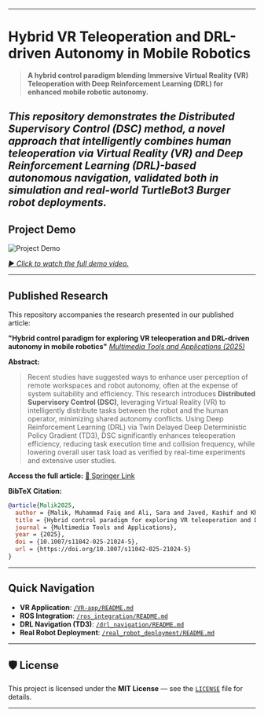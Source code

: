 
---

# **Hybrid VR Teleoperation and DRL-driven Autonomy in Mobile Robotics**

> **A hybrid control paradigm blending Immersive Virtual Reality (VR) Teleoperation with Deep Reinforcement Learning (DRL) for enhanced mobile robotic autonomy.**

***This repository demonstrates the **Distributed Supervisory Control (DSC)** method, a novel approach that intelligently combines human teleoperation via Virtual Reality (VR) and Deep Reinforcement Learning (DRL)-based autonomous navigation, validated both in simulation and real-world TurtleBot3 Burger robot deployments.***
---

## Project Demo

![Project Demo](./demo_videos/demo_preview.gif) 

*[▶️ Click to watch the full demo video.](./demo_videos/landing_page.mp4)*


---

## **Published Research**

This repository accompanies the research presented in our published article:

**"Hybrid control paradigm for exploring VR teleoperation and DRL-driven autonomy in mobile robotics"**
*[Multimedia Tools and Applications (2025)](https://doi.org/10.1007/s11042-025-21024-5)*

**Abstract:**

> Recent studies have suggested ways to enhance user perception of remote workspaces and robot autonomy, often at the expense of system suitability and efficiency. This research introduces **Distributed Supervisory Control (DSC)**, leveraging Virtual Reality (VR) to intelligently distribute tasks between the robot and the human operator, minimizing shared autonomy conflicts. Using Deep Reinforcement Learning (DRL) via Twin Delayed Deep Deterministic Policy Gradient (TD3), DSC significantly enhances teleoperation efficiency, reducing task execution time and collision frequency, while lowering overall user task load as verified by real-time experiments and extensive user studies.

**Access the full article:** [🔗 Springer Link](https://link.springer.com/article/10.1007/s11042-025-21024-5)

**BibTeX Citation:**

```bibtex
@article{Malik2025,
  author = {Malik, Muhammad Faiq and Ali, Sara and Javed, Kashif and Khan, Muhammad Attique and Ayaz, Yasar and Nam, Yunyoung and Sial, Muhammad Baber},
  title = {Hybrid control paradigm for exploring VR teleoperation and DRL-driven autonomy in mobile robotics},
  journal = {Multimedia Tools and Applications},
  year = {2025},
  doi = {10.1007/s11042-025-21024-5},
  url = {https://doi.org/10.1007/s11042-025-21024-5}
}
```
---

## **Quick Navigation**

* **VR Application**: [`/VR-app/README.md`](/VR-app/README.md)
* **ROS Integration**: [`/ros_integration/README.md`](/ros_integration/README.md)
* **DRL Navigation (TD3)**: [`/drl_navigation/README.md`](/drl_navigation/README.md)
* **Real Robot Deployment**: [`/real_robot_deployment/README.md`](/real_robot_deployment/README.md)

---

## 🛡️ **License**

This project is licensed under the **MIT License** — see the [`LICENSE`](/LICENSE) file for details.

---




